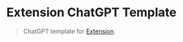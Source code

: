 # Extension ChatGPT Template

> ChatGPT template for [Extension](https://github.com/cezaraugusto/extension).
